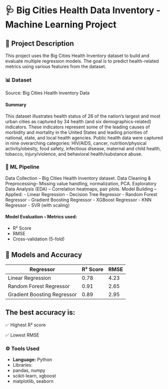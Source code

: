 # 🩺 Big Cities Health Data Inventory - Machine Learning Project

## 📌 Project Description
This project uses the Big Cities Health Inventory dataset to build and evaluate multiple regression models. The goal is to predict health-related metrics using various features from the dataset.

### 📊 Dataset
Source: Big Cities Health Inventory Data
#### Summary
This dataset illustrates health status of 26 of the nation’s largest and most urban cities as captured by 34 health (and six demographics-related) indicators. These indicators represent some of the leading causes of morbidity and mortality in the United States and leading priorities of national, state, and local health agencies. Public health data were captured in nine overarching categories: HIV/AIDS, cancer, nutrition/physical activity/obesity, food safety, infectious disease, maternal and child health, tobacco, injury/violence, and behavioral health/substance abuse.

### 🔄 ML Pipeline

 Data Collection – Big Cities Health Inventory dataset.
 Data Cleaning & Preprocessing– Missing value handling, normalization, PCA.
 Exploratory Data Analysis (EDA) – Correlation heatmaps, pair plots.
 Model Building – Applied:
    - Linear Regression
    - Decision Tree Regressor
    - Random Forest Regressor
    - Gradient Boosting Regressor
    - XGBoost Regressor
    - KNN Regressor
    - SVR (with scaling)

#### Model Evaluation – Metrics used:
  - R² Score
   - RMSE
   - Cross-validation (5-fold)
## 🧠 Models and Accuracy
| Regressor                   | R² Score | RMSE |
| --------------------------- | -------- | ---- |
| Linear Regression           | 0.78     | 4.23 |
| Random Forest Regressor     | 0.91     | 2.65 |
| Gradient Boosting Regressor | 0.89     | 2.95 |

## The best accuracy is:
✅ Highest R² score

✅ Lowest RMSE

### ⚙️ Tools Used

- **Language:** Python
- Libraries:
- pandas, numpy
- scikit-learn, xgboost
- matplotlib, seaborn
